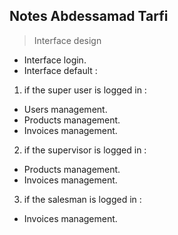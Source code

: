 ## Notes Abdessamad Tarfi
>Interface design
- Interface login.
- Interface default :
1. if the super user is logged in : 
- Users management.
- Products management.
- Invoices management.
2. if the supervisor is logged in :
- Products management.
- Invoices management.
3. if the salesman is logged in :
- Invoices management.
